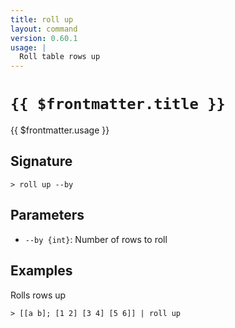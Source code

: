 ```yaml
---
title: roll up
layout: command
version: 0.60.1
usage: |
  Roll table rows up
---
```


# `{{ $frontmatter.title }}`

<div style='white-space: pre-wrap;'>{{ $frontmatter.usage }}</div>

## Signature

`> roll up --by`

## Parameters

- `--by {int}`: Number of rows to roll

## Examples

Rolls rows up

```shell
> [[a b]; [1 2] [3 4] [5 6]] | roll up
```
